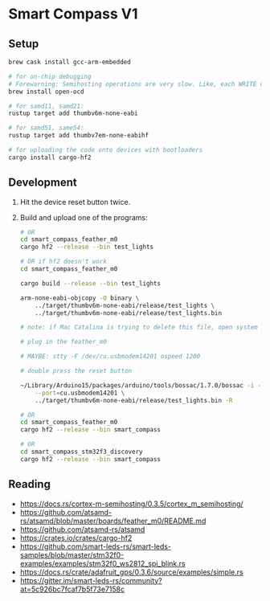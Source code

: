 # Smart Compass V1

## Setup

```sh
brew cask install gcc-arm-embedded

# for on-chip debugging
# Forewarning: Semihosting operations are very slow. Like, each WRITE operation can take hundreds of milliseconds
brew install open-ocd

# for samd11, samd21:
rustup target add thumbv6m-none-eabi

# for samd51, same54:
rustup target add thumbv7em-none-eabihf

# for uploading the code onto devices with bootloaders
cargo install cargo-hf2
```

## Development

1. Hit the device reset button twice.

2. Build and upload one of the programs:

    ```sh
    # OR
    cd smart_compass_feather_m0
    cargo hf2 --release --bin test_lights

    # OR if hf2 doesn't work
    cd smart_compass_feather_m0

    cargo build --release --bin test_lights

    arm-none-eabi-objcopy -O binary \
        ../target/thumbv6m-none-eabi/release/test_lights \
        ../target/thumbv6m-none-eabi/release/test_lights.bin

    # note: if Mac Catalina is trying to delete this file, open system preferences > Security and there should be a buttoon to allow arm-none-eabi-objcopy.

    # plug in the feather_m0

    # MAYBE: stty -F /dev/cu.usbmodem14201 ospeed 1200

    # double press the reset button

    ~/Library/Arduino15/packages/arduino/tools/bossac/1.7.0/bossac -i -d -U true -i -e -w -v \
        --port=cu.usbmodem14201 \
        ../target/thumbv6m-none-eabi/release/test_lights.bin -R

    # OR
    cd smart_compass_feather_m0
    cargo hf2 --release --bin smart_compass

    # OR
    cd smart_compass_stm32f3_discovery
    cargo hf2 --release --bin smart_compass
    ```

## Reading

- <https://docs.rs/cortex-m-semihosting/0.3.5/cortex_m_semihosting/>
- <https://github.com/atsamd-rs/atsamd/blob/master/boards/feather_m0/README.md>
- <https://github.com/atsamd-rs/atsamd>
- <https://crates.io/crates/cargo-hf2>
- <https://github.com/smart-leds-rs/smart-leds-samples/blob/master/stm32f0-examples/examples/stm32f0_ws2812_spi_blink.rs>
- <https://docs.rs/crate/adafruit_gps/0.3.6/source/examples/simple.rs>
- <https://gitter.im/smart-leds-rs/community?at=5c926bc7fcaf7b5f73e7158c>
